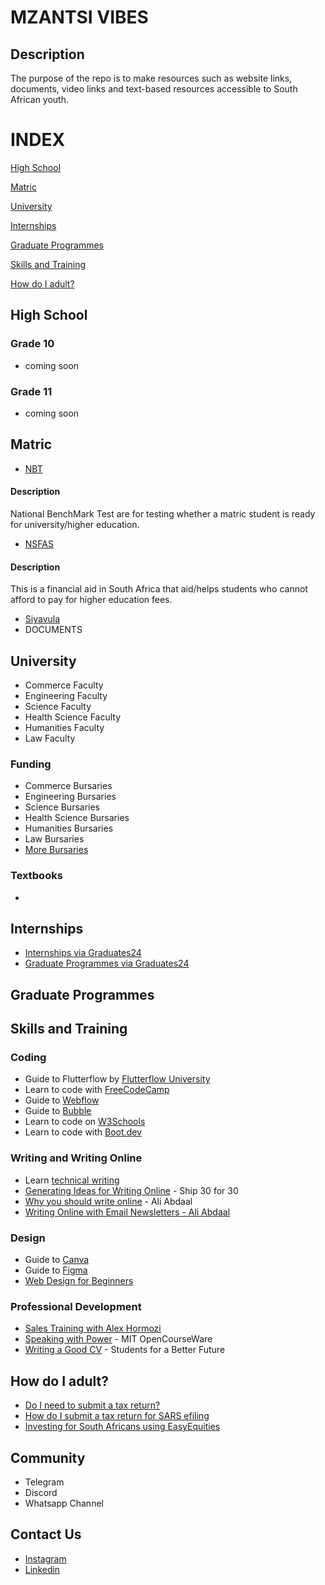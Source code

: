 MZANTSI VIBES
=============

Description
-----------

The purpose of the repo is to make resources such as website links, documents, video links and text-based resources accessible to South African youth.

  

INDEX
=====

[High School](#high_school)

[Matric](#matric)

[University](#university)

[Internships](#internships)

[Graduate Programmes](#grad_programmes)

[Skills and Training](#training)

[How do I adult?](#adult)

  

High School
-----------

### Grade 10

*   coming soon

### Grade 11

*   coming soon

Matric
------

*   [NBT](https://www.nbt.ac.za/)

#### Description

National BenchMark Test are for testing whether a matric student is ready for university/higher education.

  

*   [NSFAS](https://my.nsfas.org.za/)

#### Description

This is a financial aid in South Africa that aid/helps students who cannot afford to pay for higher education fees.

  

*   [Siyavula](https://www.siyavula.com/)
*   DOCUMENTS

University
----------

*   Commerce Faculty
*   Engineering Faculty
*   Science Faculty
*   Health Science Faculty
*   Humanities Faculty
*   Law Faculty

### Funding

*   Commerce Bursaries
*   Engineering Bursaries
*   Science Bursaries
*   Health Science Bursaries
*   Humanities Bursaries
*   Law Bursaries
*   [More Bursaries](https://www.zabursaries.co.za/)

### Textbooks

*     
    

Internships
-----------

*   [Internships via Graduates24](https://www.graduates24.com/internshipprogrammes)
*   [Graduate Programmes via Graduates24](https://www.graduates24.com/graduate_programmes)

**Graduate Programmes**
-----------------------

Skills and Training
-------------------

### Coding

*   Guide to Flutterflow by [Flutterflow University](https://youtube.com/playlist?list=PLsUp7t2vRqx-xMe6gucpfjeDgIj0tJRIm&si=vAqfU9PUADPBjnA0)
*   Learn to code with [FreeCodeCamp](https://www.freecodecamp.org/)
*   Guide to [Webflow](https://university.webflow.com/courses/getting-started-with-webflow)
*   Guide to [Bubble](https://build.airdev.co/bootcamp_dashboard)
*   Learn to code on [W3Schools](https://www.w3schools.com/)
*   Learn to code with [Boot.dev](https://www.youtube.com/playlist?list=PLw1W1TeNPmy5psU4VrWYVu3j1frw30m9I)

  

### Writing and Writing Online

*   Learn [technical writing](https://youtu.be/vT5pcc30Ffw?si=xfDq5bKKn0D3IoRc)
*   [Generating Ideas for Writing Online](https://youtu.be/iH5V9y82jHE?si=RRhXMNVpoWtcIiir) - Ship 30 for 30
*   [Why you should write online](https://www.youtube.com/watch?v=vyVpRiqOvt4) - Ali Abdaal
*   [Writing Online with Email Newsletters - Ali Abdaal](https://youtu.be/ozWseKZV6Ac?si=Ipxhg8MFdGJ5vjcK)

  

### Design

*   Guide to [Canva](https://youtu.be/Llnmf5BXLBA?si=6qxv76SEU3pfGfia)
*   Guide to [Figma](https://youtu.be/HoKD1qIcchQ?si=GHdv7tTvHCmmR1BU)
*   [Web Design for Beginners](https://youtu.be/B-ytMSuwbf8?si=jCbuxnSjO-MaAv1H)

  

### Professional Development

*   [Sales Training with Alex Hormozi](https://youtu.be/NcD2t9qt-fM?si=nfQ_V-ghCTtVVQYO)
*   [Speaking with Power](https://youtu.be/Unzc731iCUY?si=ax3k10qM0bm0TVPS) - MIT OpenCourseWare
*   [Writing a Good CV](https://youtu.be/AEbvoIQHOXw?si=C-QpMjQn3Z-oEw2I) - Students for a Better Future

  

How do I adult?
---------------

*   [Do I need to submit a tax return?](https://www.sars.gov.za/types-of-tax/personal-income-tax/do-you-need-to-submit-a-return/)
*   [How do I submit a tax return for SARS efiling](https://youtu.be/p0RsKsiJyAc?si=1bmx2I7rGYuSj8NO)
*   [Investing for South Africans using EasyEquities](https://youtu.be/luh3jEqy4HI?si=dczWk3LISPvCbTKv)

Community
---------

*   Telegram
*   Discord
*   Whatsapp Channel

Contact Us
----------

*   [Instagram](https://www.instagram.com/mzantsivibes/)
*   [Linkedin](https://www.linkedin.com/company/mzantsi-vibes/)